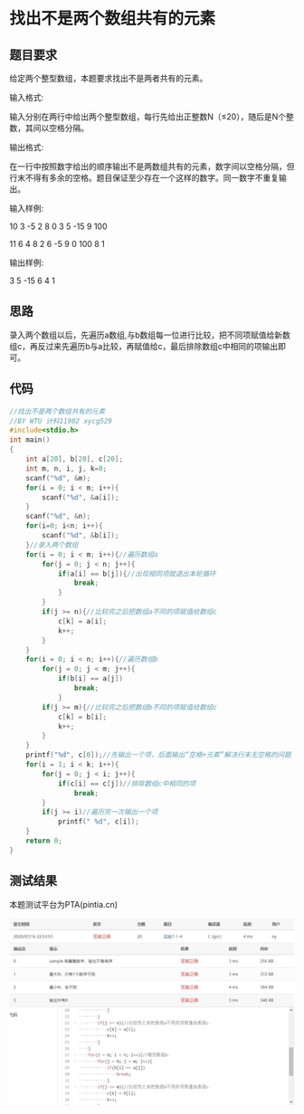 # 找出不是两个数组共有的元素
## 题目要求
给定两个整型数组，本题要求找出不是两者共有的元素。

输入格式:

输入分别在两行中给出两个整型数组，每行先给出正整数N（≤20），随后是N个整数，其间以空格分隔。

输出格式:

在一行中按照数字给出的顺序输出不是两数组共有的元素，数字间以空格分隔，但行末不得有多余的空格。题目保证至少存在一个这样的数字。同一数字不重复输出。

输入样例:

10 3 -5 2 8 0 3 5 -15 9 100

11 6 4 8 2 6 -5 9 0 100 8 1

输出样例:

3 5 -15 6 4 1
## 思路
录入两个数组以后，先遍历a数组,与b数组每一位进行比较，把不同项赋值给新数组c，再反过来先遍历b与a比较，再赋值给c，最后排除数组c中相同的项输出即可。
## 代码
```c
//找出不是两个数组共有的元素
//BY WTU 计科11902 xycg529
#include<stdio.h>
int main()
{
	int a[20], b[20], c[20];
	int m, n, i, j, k=0;
	scanf("%d", &m);
	for(i = 0; i < m; i++){
		scanf("%d", &a[i]);
	} 
	scanf("%d", &n);
	for(i=0; i<n; i++){
		scanf("%d", &b[i]);
	}//录入两个数组 
	for(i = 0; i < m; i++){//遍历数组a 
		for(j = 0; j < n; j++){
			if(a[i] == b[j]){//出现相同项就退出本轮循环 
				break;
			}
		}
		if(j >= n){//比较完之后把数组a不同的项赋值给数组c 
			c[k] = a[i];
			k++;
		}
	}
	for(i = 0; i < n; i++){//遍历数组b 
		for(j = 0; j < m; j++){
			if(b[i] == a[j])
				break;
			}
		if(j >= m){//比较完之后把数组b不同的项赋值给数组c 
			c[k] = b[i];
			k++;
		}
	}
	printf("%d", c[0]);//先输出一个项，后面输出“空格+元素”解决行末无空格的问题 
	for(i = 1; i < k; i++){
		for(j = 0; j < i; j++){
			if(c[i] == c[j])//排除数组c中相同的项 
				break;
		}
		if(j >= i)//遍历完一次输出一个项 
			printf(" %d", c[i]);
	}
	return 0;	
}
```
## 测试结果
本题测试平台为PTA(pintia.cn)

![找出不是两个数组共有的元素](https://github.com/xycg529/Summer/blob/master/%E6%89%BE%E5%87%BA%E4%B8%8D%E6%98%AF%E4%B8%A4%E4%B8%AA%E6%95%B0%E7%BB%84%E5%85%B1%E6%9C%89%E7%9A%84%E5%85%83%E7%B4%A0.JPG)
